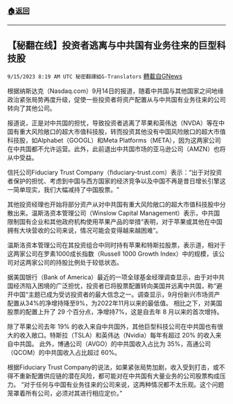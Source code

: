 ###  [:house:返回](README.md)
---


## 【秘翻在线】投资者逃离与中共国有业务往来的巨型科技股
`9/15/2023 8:19 AM UTC 秘密翻譯組G-Translators` [轉載自GNews](https://gnews.org/articles/1694169)

根据纳斯达克（Nasdaq.com）9月14日的报道，随着中共国与其他国家之间地缘政治紧张局势再度升级，促使一些投资者将资产配置从与中共国有业务往来的公司转向了其他公司。

报道说，正是对中共国的担忧，导致投资者逃离了苹果和英伟达（NVDA）等在中国有重大风险敞口的超大市值科技股，转而投资其他没有中国风险敞口的超大市值科技股，如Alphabet（GOOGL）和Meta Platforms（META），因为这两家公司在中共国都不允许运营。此外，此前退出中共国市场的亚马逊公司（AMZN）也将从中受益。

信托公司Fiduciary Trust Company（fiduciary-trust.com）表示：“出于对投资者保护的担忧、考虑到中国与西方国家的经济竞争以及中国不再是昔日增长引擎这一简单现实，我们大幅减持了中国股票。"

其他投资经理也开始将部分资产从对中共国有重大风险敞口的超大市值科技股中分散出来。温斯洛资本管理公司（Winslow Capital Management）表示，中共国限制国有企业和其他政府机构使用苹果产品的举措“表明，对于苹果或其他在中国拥有大块营收的公司来说，情况可能会变得越来越困难”。

温斯洛资本管理公司在其投资组合中同时持有苹果和特斯拉股票，表示道，相对于这两家公司在罗素1000成长指数（Russell 1000 Growth Index）中的规模，该公司对这两家公司的持股比例处于较低状态。

据美国银行（Bank of America）最近的一项全球基金经理调查显示，由于对中共国经济陷入困境的广泛担忧，投资者已将股票配置转向美国并远离中共国，称“避开中国“主题已成为受访投资者的最大信念之一。调查显示，9月份新兴市场资产配置从34%的净增持降至9%，为2022年11月以来的最低值。 相比之下，对美国股票的配置上升了 29 个百分点，净增持7%，这是自去年 8 月以来的首次增持。

除了苹果公司去年 19% 的收入来自中共国外，其他巨型科技公司在中共国也有很大的收入敞口。特斯拉（TSLA）和英伟达（Nvidia）每年有超过 20% 的收入来自中共国。 此外，博通公司（AVGO）的中共国收入占比为 35%，高通公司（QCOM）的中共国收入占比超过 60%。

根据Fiduciary Trust Company的说法，如果紧张局势加剧，收入受到打击，或不得不重新配置供应链的潜在风险，都可能对在中共国有大量业务的公司股票构成压力。 “对于任何与中国有业务往来的公司来说，这两种情况都不太乐观。这个问题笼罩着所有公司，必须对其进行相应定价。”
